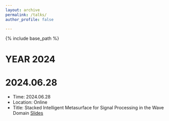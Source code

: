 ```yaml
---
layout: archive
permalink: /talks/
author_profile: false

---
```


{% include base_path %}
# YEAR 2024
# 2024.06.28
* Time: 2024.06.28
* Location: Online
* Title: Stacked Intelligent Metasurface for Signal Processing in the Wave Domain [Slides](files/RISTA_Jiancheng_20240628_homepage.pdf)
